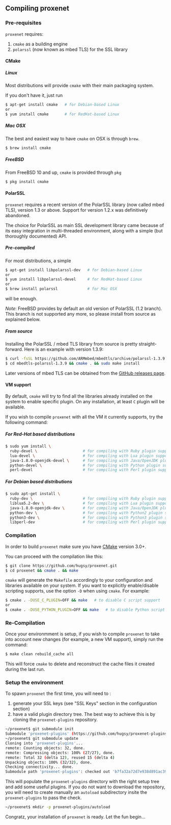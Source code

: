 ## Compiling proxenet

### Pre-requisites

`proxenet` requires:

1. `cmake` as a building engine
2. `polarssl` (now known as mbed TLS) for the SSL library


#### CMake

##### Linux

Most distributions will provide `cmake` with their main packaging system.

If you don't have it, just run
```bash
$ apt-get install cmake   # for Debian-based Linux
or
$ yum install cmake       # for RedHat-based Linux
```

##### Mac OSX

The best and easiest way to have `cmake` on OSX is through `brew`.
```bash
$ brew install cmake
```

##### FreeBSD

From FreeBSD 10 and up, `cmake` is provided through `pkg`
```bash
$ pkg install cmake
```

#### PolarSSL
`proxenet` requires a recent version of the PolarSSL library (now called mbed
TLS), version 1.3 or above. Support for version 1.2.x was definitively
abandoned.

The choice for PolarSSL as main SSL development library came because of its
easy integration in multi-threaded environment, along with a simple (but
thoroughly documented) API.

##### Pre-compiled

For most distributions, a simple
```bash
$ apt-get install libpolarssl-dev   # for Debian-based Linux
or
$ yum install libpolarssl-devel     # for RedHat-based Linux
or
$ brew install polarssl             # for Mac OSX
```
will be enough.

*Note*: FreeBSD provides by default an old version of PolarSSL (1.2
branch). This branch is not supported any more, so please install from source
as explained below.


##### From source

Installing the PolarSSL / mbed TLS library from source is pretty straight-forward. Here
is an example with version 1.3.9:
``` bash
$ curl -fsSL https://github.com/ARMmbed/mbedtls/archive/polarssl-1.3.9.tar.gz | tar xfz -
$ cd mbedtls-polarssl-1.3.9 && cmake . && sudo make install
```

Later versions of mbed TLS can be obtained from the
[GitHub releases page](https://github.com/ARMmbed/mbedtls/releases).

#### VM support

By default, `cmake` will try to find all the libraries already installed on the
system to enable specific plugin. On any installation, at least `C` plugin will
be available.

If you wish to compile `proxenet` with all the VM it currently supports, try the
following command:


##### For Red-Hat based distributions


```bash
$ sudo yum install \
  ruby-devel \                    # for compiling with Ruby plugin support
  lua-devel \                     # for compiling with Lua plugin support
  java-1.8.0-openjdk-devel \      # for compiling with Java/OpenJDK plugin support
  python-devel \                  # for compiling with Python plugin support
  perl-devel                      # for compiling with Perl plugin support
```

##### For Debian based distributions


```bash
$ sudo apt-get install \
  ruby-dev \                      # for compiling with Ruby plugin support
  liblua5.2-dev \                 # for compiling with Lua plugin support
  java-1.8.0-openjdk-dev \        # for compiling with Java/OpenJDK plugin support
  python-dev \                    # for compiling with Python2 plugin support
  python3-dev \                   # for compiling with Python3 plugin support
  libperl-dev                     # for compiling with Perl plugin support
```


### Compilation
In order to build `proxenet` make sure you have [CMake](http://www.cmake.org)
version 3.0+.

You can proceed with the compilation like this:

```bash
$ git clone https://github.com/hugsy/proxenet.git
$ cd proxenet && cmake . && make
```

`cmake` will generate the `Makefile` accordingly to your configuration and
libraries available on your system.
If you want to explicitly enable/disable scripting supports, use the option
`-D` when using `cmake`. For example:
```bash
$ cmake . -DUSE_C_PLUGIN=OFF && make   # to disable C script support
or
$ cmake . -DUSE_PYTHON_PLUGIN=OFF && make   # to disable Python script support
```


### Re-Compilation

Once your environmment is setup, if you wish to compile `proxenet` to take into
account new changes (for example, a new VM support), simply run the command:

```bash
$ make clean rebuild_cache all
```

This will force `cmake` to delete and reconstruct the cache files it created
during the last run.


### Setup the environment

To spawn `proxenet` the first time, you will need to :

1. generate your SSL keys (see "SSL Keys" section in the configuration section)
2. have a valid plugin directory tree. The best way to achieve this is by cloning the `proxenet-plugins` repository.
```bash
~/proxenet$ git submodule init
Submodule 'proxenet-plugins' (https://github.com/hugsy/proxenet-plugins.git) registered for path 'proxenet-plugins'
~/proxenet$ git submodule update
Cloning into 'proxenet-plugins'...
remote: Counting objects: 32, done.
remote: Compressing objects: 100% (27/27), done.
remote: Total 32 (delta 12), reused 15 (delta 4)
Unpacking objects: 100% (32/32), done.
Checking connectivity... done.
Submodule path 'proxenet-plugins': checked out 'b7fa32a72d7e938d891ac393f30b497d6ceaf37d'
```
This will populate the `proxenet-plugins` directory with the right setup tree and add some useful plugins.
If you do not want to download the repository, you will need to create manually an `autoload` subdirectory insite the `proxenet-plugins` to pass the check.
```bash
~/proxenet$ mkdir -p proxenet-plugins/autoload
```

Congratz, your installation of `proxenet` is ready. Let the fun begin...

